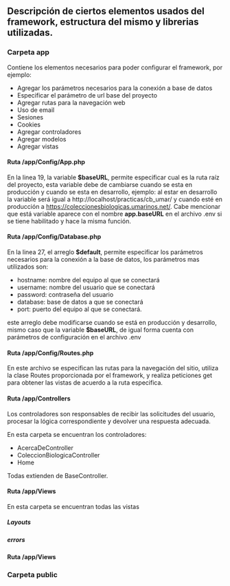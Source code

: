 ## Descripción de ciertos elementos usados del framework, estructura del mismo y librerias utilizadas.

### Carpeta app
Contiene los elementos necesarios para poder configurar el framework, por ejemplo:
- Agregar los parámetros necesarios para la conexión a base de datos
- Especificar el parámetro de url base del proyecto
- Agregar rutas para la navegación web
- Uso de email
- Sesiones
- Cookies
- Agregar controladores
- Agregar modelos
- Agregar vistas

#### Ruta /app/Config/App.php
En la linea 19, la variable **$baseURL**, permite especificar cual es la ruta raíz del proyecto, esta variable debe de cambiarse cuando se esta en producción y cuando se esta en desarrollo, ejemplo: al estar en desarrollo la variable será igual a http://localhost/practicas/cb_umar/ y cuando esté en producción a https://coleccionesbiologicas.umarinos.net/.
Cabe mencionar que está variable aparece con el nombre **app.baseURL** en el archivo .env si se tiene habilitado y hace la misma función.

#### Ruta /app/Config/Database.php
En la linea 27, el arreglo **$default**, permite especificar los parámetros necesarios para la conexión a la base de datos, los parámetros mas utilizados son:
- hostname: nombre del equipo al que se conectará
- username: nombre del usuario que se conectará
- password: contraseña del usuario
- database: base de datos a que se conectará
- port: puerto del equipo al que se conectará.

este arreglo debe modificarse cuando se está en producción y desarrollo, mismo caso que la variable **$baseURL**, de igual forma cuenta con parámetros de configuración en el archivo .env

#### Ruta /app/Config/Routes.php
En este archivo se especifican las rutas para la navegación del sitio, utiliza la clase Routes proporcionada por el framework, y realiza peticiones get para obtener las vistas de acuerdo a la ruta especifica.

#### Ruta /app/Controllers
Los controladores son responsables de recibir las solicitudes del usuario, procesar la lógica correspondiente y devolver una respuesta adecuada.

En esta carpeta se encuentran los controladores:
- AcercaDeController
- ColeccionBiologicaController
- Home

Todas extienden de BaseController.

#### Ruta /app/Views
En esta carpeta se encuentran todas las vistas

##### Layouts

##### errors

#### Ruta /app/Views

### Carpeta public



